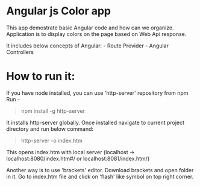 Angular js Color app
=======================

This app demostrate basic Angular code and how can we organize.
Application is to display colors on the page based on Web Api response.

It includes below concepts of Angular:
    - Route Provider
    - Angular Controllers


How to run it:
===============

If you have node installed, you can use 'http-server' repository from npm
Run -
> npm install -g http-server

It installs http-server globally.
Once installed navigate to current project directory and run below command:
> http-server -o index.htm

This opens index.htm with local server (localhost -> localhost:8080/index.htm#/ or localhost:8081/index.htm/)

Another way is to use 'brackets' editor. Download brackets and open folder in it.
Go to index.htm file and click on 'flash' like symbol on top right corner.
